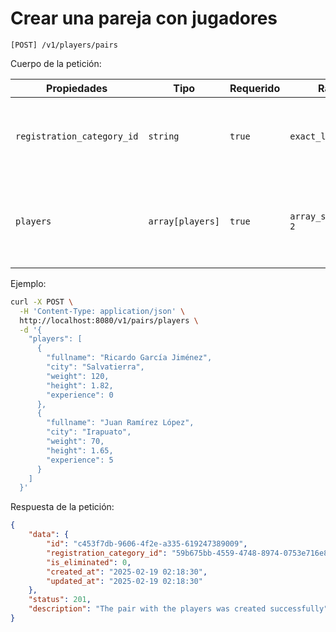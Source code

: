# Crear una pareja con jugadores

```
[POST] /v1/players/pairs
```

Cuerpo de la petición:

| Propiedades | Tipo | Requerido | Rango | Descripción |
| ----------- | ---- | --------- | ----- | ----------- |
| `registration_category_id` | `string` | `true` | `exact_len: 36` | Identificador de la categoría de inscripción de la pareja ([ver](../registration-categories/index.md)). |
| `players` | `array[players]` |  `true` | `array_size_equal: 2` | Una lista con la información de los jugadores de la pareja ([ver](../players/create.md)).

Ejemplo:

```bash
curl -X POST \
  -H 'Content-Type: application/json' \
  http://localhost:8080/v1/pairs/players \
  -d '{
    "players": [
      {
        "fullname": "Ricardo García Jiménez",
        "city": "Salvatierra",
        "weight": 120,
        "height": 1.82,
        "experience": 0
      },
      {
        "fullname": "Juan Ramírez López",
        "city": "Irapuato",
        "weight": 70,
        "height": 1.65,
        "experience": 5
      }
    ]
  }'
```

Respuesta de la petición:

```json
{
    "data": {
        "id": "c453f7db-9606-4f2e-a335-619247389009",
        "registration_category_id": "59b675bb-4559-4748-8974-0753e716e8af",
        "is_eliminated": 0,
        "created_at": "2025-02-19 02:18:30",
        "updated_at": "2025-02-19 02:18:30"
    },
    "status": 201,
    "description": "The pair with the players was created successfully"
}
```
